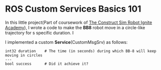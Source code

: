 # ROS Custom Services Basics 101

In this little project(Part of coursework of [The Construct Sim Robot Ignite Academy](http://www.theconstructsim.com/)), I wrote a code to make the **BB8** robot move in a circle-like trajectory for s specific duration. I

I implemented a custom **Service**(CustomMsgSrv) as follows:
```
int32 duration    # The time (in seconds) during which BB-8 will keep moving in circles
---
bool success      # Did it achieve it?
```
